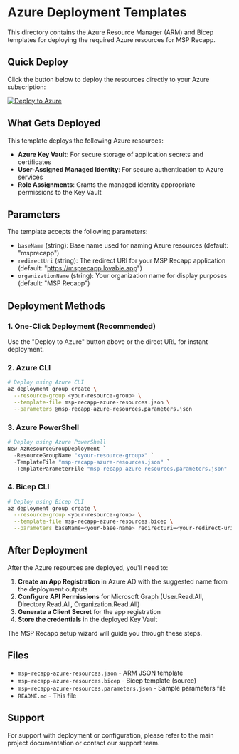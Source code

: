 

# Azure Deployment Templates

This directory contains the Azure Resource Manager (ARM) and Bicep templates for deploying the required Azure resources for MSP Recapp.

## Quick Deploy

Click the button below to deploy the resources directly to your Azure subscription:

[![Deploy to Azure](https://aka.ms/deploytoazurebutton)](
  https://portal.azure.com/#create/Microsoft.Template/uri/https%3A%2F%2Fraw.githubusercontent.com%2FMSP-Recapp%2Fazure-templates%2Fc509ace52692601ba5c3c6fe4064b7c34feaeeaa%2Fmsp-recapp-azure-resources.json
)

## What Gets Deployed

This template deploys the following Azure resources:

- **Azure Key Vault**: For secure storage of application secrets and certificates
- **User-Assigned Managed Identity**: For secure authentication to Azure services
- **Role Assignments**: Grants the managed identity appropriate permissions to the Key Vault

## Parameters

The template accepts the following parameters:

- `baseName` (string): Base name used for naming Azure resources (default: "msprecapp")
- `redirectUri` (string): The redirect URI for your MSP Recapp application (default: "https://msprecapp.lovable.app")
- `organizationName` (string): Your organization name for display purposes (default: "MSP Recapp")

## Deployment Methods

### 1. One-Click Deployment (Recommended)
Use the "Deploy to Azure" button above or the direct URL for instant deployment.

### 2. Azure CLI
```bash
# Deploy using Azure CLI
az deployment group create \
  --resource-group <your-resource-group> \
  --template-file msp-recapp-azure-resources.json \
  --parameters @msp-recapp-azure-resources.parameters.json
```

### 3. Azure PowerShell
```powershell
# Deploy using Azure PowerShell
New-AzResourceGroupDeployment `
  -ResourceGroupName "<your-resource-group>" `
  -TemplateFile "msp-recapp-azure-resources.json" `
  -TemplateParameterFile "msp-recapp-azure-resources.parameters.json"
```

### 4. Bicep CLI
```bash
# Deploy using Bicep CLI
az deployment group create \
  --resource-group <your-resource-group> \
  --template-file msp-recapp-azure-resources.bicep \
  --parameters baseName=<your-base-name> redirectUri=<your-redirect-uri> organizationName=<your-org-name>
```

## After Deployment

After the Azure resources are deployed, you'll need to:

1. **Create an App Registration** in Azure AD with the suggested name from the deployment outputs
2. **Configure API Permissions** for Microsoft Graph (User.Read.All, Directory.Read.All, Organization.Read.All)
3. **Generate a Client Secret** for the app registration
4. **Store the credentials** in the deployed Key Vault

The MSP Recapp setup wizard will guide you through these steps.

## Files

- `msp-recapp-azure-resources.json` - ARM JSON template
- `msp-recapp-azure-resources.bicep` - Bicep template (source)
- `msp-recapp-azure-resources.parameters.json` - Sample parameters file
- `README.md` - This file

## Support

For support with deployment or configuration, please refer to the main project documentation or contact our support team.

